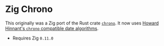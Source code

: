 # Zig Chrono

This originally was a Zig port of the Rust crate [`chrono`][]. It now uses [Howard Hinnant's `chrono`
compatible date algorithms][date_algorithms]. 

- Requires Zig `0.11.0`

[`chrono`]: https://github.com/chronotope/chrono
[date_algorithms]: https://howardhinnant.github.io/date_algorithms.html

